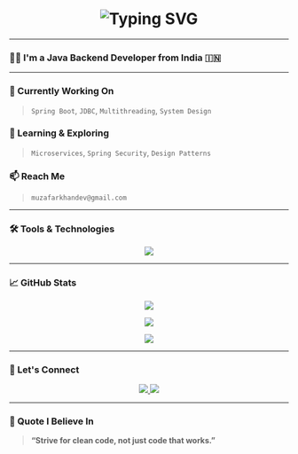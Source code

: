 <!-- 🎯 Animated Intro -->
<h1 align="center">
  <img src="https://readme-typing-svg.herokuapp.com?font=Fira+Code&size=28&duration=3000&pause=800&color=F7A41D&center=true&vCenter=true&width=600&lines=This+is+Muzafar+Alli+Khan;Welcome+to+my+Profile+%F0%9F%91%8B" alt="Typing SVG" />
</h1>

---

### 👨‍💻 I'm a Java Backend Developer from India 🇮🇳

---

### 🚧 Currently Working On
> `Spring Boot`, `JDBC`, `Multithreading`, `System Design`

### 🌱 Learning & Exploring
> `Microservices`, `Spring Security`, `Design Patterns`

### 📫 Reach Me
> `muzafarkhandev@gmail.com`

---

### 🛠️ Tools & Technologies

<p align="center">
  <img src="https://skillicons.dev/icons?i=java,spring,mysql,hibernate,git,github,vscode,eclipse,html,css,postman" />
</p>

---

### 📈 GitHub Stats

<p align="center">
  <img src="https://github-readme-stats.vercel.app/api?username=muzafar-dev&show_icons=true&theme=radical&border_radius=10" />
</p>

<p align="center">
  <img src="https://github-readme-streak-stats.herokuapp.com?user=muzafar-dev&theme=radical&border_radius=10" />
</p>

<p align="center">
  <img src="https://github-readme-stats.vercel.app/api/top-langs/?username=muzafar-dev&layout=compact&theme=radical&border_radius=10" />
</p>

---

### 🔗 Let's Connect

<p align="center">
  <a href="mailto:muzafarkhandev@gmail.com">
    <img src="https://img.shields.io/badge/Gmail-D14836?style=for-the-badge&logo=gmail&logoColor=white" />
  </a>
  <a href="https://linkedin.com/in/your-linkedin-id" target="_blank">
    <img src="https://img.shields.io/badge/LinkedIn-blue?style=for-the-badge&logo=linkedin&logoColor=white" />
  </a>
</p>

---

### 💬 Quote I Believe In

> **“Strive for clean code, not just code that works.”**

